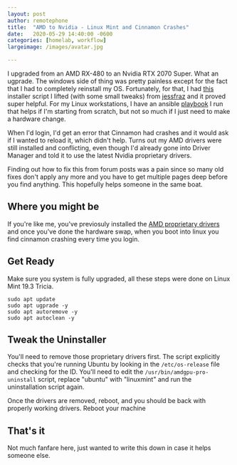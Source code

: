 ```yaml
---
layout: post
author: remotephone
title:  "AMD to Nvidia - Linux Mint and Cinnamon Crashes"
date:   2020-05-29 14:40:00 -0600
categories: [homelab, workflow]
largeimage: /images/avatar.jpg

---
```


I upgraded from an AMD RX-480 to an Nvidia RTX 2070 Super. What an ugprade. The windows side of thing was pretty painless except for the fact that I had to completely reinstall my OS. Fortunately, for that, I had [this](https://gist.github.com/remotephone/948ae20e1e02c05a9b3bb6bcb43abf50) installer script I lifted (with some small tweaks) from [jessfraz](https://github.com/jessfraz) and it proved super helpful. For my Linux workstations, I have an ansible [playbook](https://github.com/remotephone/remotephone-desktop-ansible) I run that helps if I'm starting from scratch, but not so much if I just need to make a hardware change.

When I'd login, I'd get an error that Cinnamon had crashes and it would ask if I wanted to reload it, which didn't help. Turns out my AMD drivers were still installed and conflicting, even though I'd already gone into Driver Manager and told it to use the latest Nvidia proprietary drivers.

Finding out how to fix this from forum posts was a pain since so many old fixes don't apply any more and you have to get multiple pages deep before you find anything. This hopefully helps someone in the same boat.

## Where you might be

If you're like me, you've previosuly installed the [AMD proprietary drivers](https://www.amd.com/en/support/kb/faq/gpu-635) and once you've done the hardware swap, when you boot into linux you find cinnamon crashing every time you login.

## Get Ready

Make sure you system is fully upgraded, all these steps were done on Linux Mint 19.3 Tricia.

```
sudo apt update
sudo apt ugprade -y
sudo apt autoremove -y
sudo apt autoclean -y 
```

## Tweak the Uninstaller

You'll need to remove those proprietary drivers first. The script explicitly checks that you're running Ubuntu by looking in the `/etc/os-release` file and checking for the ID. You'll need to edit the `/usr/bin/amdgpu-pro-uninstall` script, replace "ubuntu" with "linuxmint" and run the uninstallation script again.

Once the drivers are removed, reboot, and you should be back with properly working drivers. Reboot your machine

## That's it

Not much fanfare here, just wanted to write this down in case it helps someone else.
